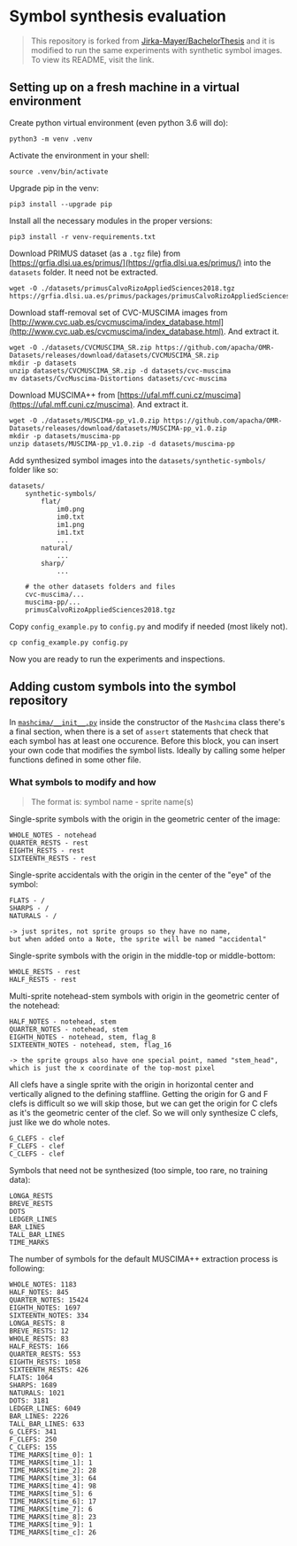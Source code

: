 # Symbol synthesis evaluation

> This repository is forked from [Jirka-Mayer/BachelorThesis](https://github.com/Jirka-Mayer/BachelorThesis) and it is modified to run the same experiments with synthetic symbol images. To view its README, visit the link.


## Setting up on a fresh machine in a virtual environment

Create python virtual environment (even python 3.6 will do):

    python3 -m venv .venv

Activate the environment in your shell:

    source .venv/bin/activate

Upgrade pip in the venv:

    pip3 install --upgrade pip

Install all the necessary modules in the proper versions:

    pip3 install -r venv-requirements.txt

Download PRIMUS dataset (as a `.tgz` file) from
[https://grfia.dlsi.ua.es/primus/](https://grfia.dlsi.ua.es/primus/) into the `datasets` folder. It need not be extracted.

    wget -O ./datasets/primusCalvoRizoAppliedSciences2018.tgz https://grfia.dlsi.ua.es/primus/packages/primusCalvoRizoAppliedSciences2018.tgz

Download staff-removal set of CVC-MUSCIMA images from [http://www.cvc.uab.es/cvcmuscima/index_database.html](http://www.cvc.uab.es/cvcmuscima/index_database.html). And extract it.

    wget -O ./datasets/CVCMUSCIMA_SR.zip https://github.com/apacha/OMR-Datasets/releases/download/datasets/CVCMUSCIMA_SR.zip
    mkdir -p datasets
    unzip datasets/CVCMUSCIMA_SR.zip -d datasets/cvc-muscima
    mv datasets/CvcMuscima-Distortions datasets/cvc-muscima

Download MUSCIMA++ from [https://ufal.mff.cuni.cz/muscima](https://ufal.mff.cuni.cz/muscima). And extract it.

    wget -O ./datasets/MUSCIMA-pp_v1.0.zip https://github.com/apacha/OMR-Datasets/releases/download/datasets/MUSCIMA-pp_v1.0.zip
    mkdir -p datasets/muscima-pp
    unzip datasets/MUSCIMA-pp_v1.0.zip -d datasets/muscima-pp

Add synthesized symbol images into the `datasets/synthetic-symbols/` folder like so:

    datasets/
        synthetic-symbols/
            flat/
                im0.png
                im0.txt
                im1.png
                im1.txt
                ...
            natural/
                ...
            sharp/
                ...
        
        # the other datasets folders and files
        cvc-muscima/...
        muscima-pp/...
        primusCalvoRizoAppliedSciences2018.tgz

Copy `config_example.py` to `config.py` and modify if needed (most likely not).

    cp config_example.py config.py

Now you are ready to run the experiments and inspections.


## Adding custom symbols into the symbol repository

In [`mashcima/__init__.py`](mashcima/__init__.py) inside the constructor of the `Mashcima` class there's a final section, when there is a set of `assert` statements
that check that each symbol has at least one occurence. Before this block, you can insert your own code that modifies the symbol lists. Ideally by calling some helper functions defined in some other file.


### What symbols to modify and how

> The format is: symbol name - sprite name(s)

Single-sprite symbols with the origin in the geometric center of the image:

    WHOLE_NOTES - notehead
    QUARTER_RESTS - rest
    EIGHTH_RESTS - rest
    SIXTEENTH_RESTS - rest

Single-sprite accidentals with the origin in the center of the "eye" of the symbol:

    FLATS - /
    SHARPS - /
    NATURALS - /
    
    -> just sprites, not sprite groups so they have no name,
    but when added onto a Note, the sprite will be named "accidental"

Single-sprite symbols with the origin in the middle-top or middle-bottom:

    WHOLE_RESTS - rest
    HALF_RESTS - rest

Multi-sprite notehead-stem symbols with origin in the geometric center of the notehead:

    HALF_NOTES - notehead, stem
    QUARTER_NOTES - notehead, stem
    EIGHTH_NOTES - notehead, stem, flag_8
    SIXTEENTH_NOTES - notehead, stem, flag_16

    -> the sprite groups also have one special point, named "stem_head",
    which is just the x coordinate of the top-most pixel
    
All clefs have a single sprite with the origin in horizontal center and vertically aligned to the defining staffline. Getting the origin for G and F clefs is difficult so we will skip those, but we can get the origin for C clefs as it's the geometric center of the clef. So we will only synthesize C clefs, just like we do whole notes.

    G_CLEFS - clef
    F_CLEFS - clef
    C_CLEFS - clef

Symbols that need not be synthesized (too simple, too rare, no training data):

    LONGA_RESTS
    BREVE_RESTS
    DOTS
    LEDGER_LINES
    BAR_LINES
    TALL_BAR_LINES
    TIME_MARKS

The number of symbols for the default MUSCIMA++ extraction process is following:

    WHOLE_NOTES: 1183
    HALF_NOTES: 845
    QUARTER_NOTES: 15424
    EIGHTH_NOTES: 1697
    SIXTEENTH_NOTES: 334
    LONGA_RESTS: 8
    BREVE_RESTS: 12
    WHOLE_RESTS: 83
    HALF_RESTS: 166
    QUARTER_RESTS: 553
    EIGHTH_RESTS: 1058
    SIXTEENTH_RESTS: 426
    FLATS: 1064
    SHARPS: 1689
    NATURALS: 1021
    DOTS: 3181
    LEDGER_LINES: 6049
    BAR_LINES: 2226
    TALL_BAR_LINES: 633
    G_CLEFS: 341
    F_CLEFS: 250
    C_CLEFS: 155
    TIME_MARKS[time_0]: 1
    TIME_MARKS[time_1]: 1
    TIME_MARKS[time_2]: 28
    TIME_MARKS[time_3]: 64
    TIME_MARKS[time_4]: 98
    TIME_MARKS[time_5]: 6
    TIME_MARKS[time_6]: 17
    TIME_MARKS[time_7]: 6
    TIME_MARKS[time_8]: 23
    TIME_MARKS[time_9]: 1
    TIME_MARKS[time_c]: 26
